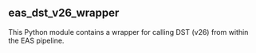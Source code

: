 ## eas_dst_v26_wrapper

This Python module contains a wrapper for calling DST (v26) from within the EAS pipeline.
